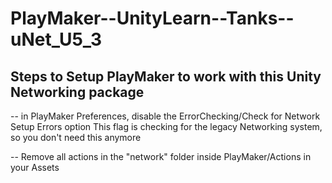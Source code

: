 # PlayMaker--UnityLearn--Tanks--uNet_U5_3

## Steps to Setup PlayMaker to work with this Unity Networking package

-- in PlayMaker Preferences, disable the ErrorChecking/Check for Network Setup Errors option
This flag is checking for the legacy Networking system, so you don't need this anymore

-- Remove all actions in the "network" folder inside PlayMaker/Actions in your Assets
